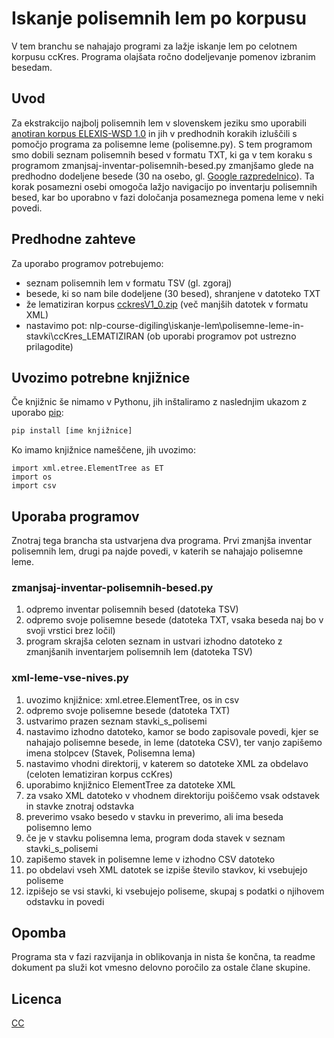 # Iskanje polisemnih lem po korpusu

V tem branchu se nahajajo programi za lažje iskanje lem po celotnem korpusu ccKres. Programa olajšata ročno dodeljevanje pomenov izbranim besedam.

## Uvod
Za ekstrakcijo najbolj polisemnih lem v slovenskem jeziku smo uporabili [anotiran korpus ELEXIS-WSD 1.0](https://www.clarin.si/repository/xmlui/handle/11356/1674) in jih v predhodnih korakih izluščili s pomočjo programa za polisemne leme (polisemne.py). S tem programom smo dobili seznam polisemnih besed v formatu TXT, ki ga v tem koraku s programom zmanjsaj-inventar-polisemnih-besed.py zmanjšamo glede na predhodno dodeljene besede (30 na osebo, gl. [Google razpredelnico](https://docs.google.com/spreadsheets/d/1F0hoprEzzbHYJFxI0k7_1c-4_GlL_qnSmPxCgn-yDYk/edit)). Ta korak posamezni osebi omogoča lažjo navigacijo po inventarju polisemnih besed, kar bo uporabno v fazi določanja posameznega pomena leme v neki povedi. 

## Predhodne zahteve
Za uporabo programov potrebujemo:
- seznam polisemnih lem v formatu TSV (gl. zgoraj)
- besede, ki so nam bile dodeljene (30 besed), shranjene v datoteko TXT
- že lematiziran korpus [cckresV1_0.zip](https://www.clarin.si/repository/xmlui/handle/11356/1034) (več manjših datotek v formatu XML)
- nastavimo pot: nlp-course-digiling\iskanje-lem\polisemne-leme-in-stavki\ccKres_LEMATIZIRAN (ob uporabi programov pot ustrezno prilagodite)


## Uvozimo potrebne knjižnice
Če knjižnic še nimamo v Pythonu, jih inštaliramo z naslednjim ukazom z uporabo [pip](https://pip.pypa.io/en/stable/):
```bash
pip install [ime knjižnice]
```
Ko imamo knjižnice nameščene, jih uvozimo:
```
import xml.etree.ElementTree as ET
import os
import csv
```

## Uporaba programov
Znotraj tega brancha sta ustvarjena dva programa. Prvi zmanjša inventar polisemnih lem, drugi pa najde povedi, v katerih se nahajajo polisemne leme.

### zmanjsaj-inventar-polisemnih-besed.py
1. odpremo inventar polisemnih besed (datoteka TSV)
2. odpremo svoje polisemne besede (datoteka TXT, vsaka beseda naj bo v svoji vrstici brez ločil)
3. program skrajša celoten seznam in ustvari izhodno datoteko z zmanjšanih inventarjem polisemnih lem (datoteka TSV)

### xml-leme-vse-nives.py
1. uvozimo knjižnice: xml.etree.ElementTree, os in csv
2. odpremo svoje polisemne besede (datoteka TXT)
3. ustvarimo prazen seznam stavki_s_polisemi
4. nastavimo izhodno datoteko, kamor se bodo zapisovale povedi, kjer se nahajajo polisemne besede, in leme (datoteka CSV), ter vanjo zapišemo imena stolpcev (Stavek, Polisemna lema)
5. nastavimo vhodni direktorij, v katerem so datoteke XML za obdelavo (celoten lematiziran korpus ccKres)
6. uporabimo knjižnico ElementTree za datoteke XML
7. za vsako XML datoteko v vhodnem direktoriju poiščemo vsak odstavek in stavke znotraj odstavka
8. preverimo vsako besedo v stavku in preverimo, ali ima beseda polisemno lemo
9. če je v stavku polisemna lema, program doda stavek v seznam stavki_s_polisemi
10. zapišemo stavek in polisemne leme v izhodno CSV datoteko
11. po obdelavi vseh XML datotek se izpiše število stavkov, ki vsebujejo poliseme
12. izpišejo se vsi stavki, ki vsebujejo poliseme, skupaj s podatki o njihovem odstavku in povedi

## Opomba
Programa sta v fazi razvijanja in oblikovanja in nista še končna, ta readme dokument pa služi kot vmesno delovno poročilo za ostale člane skupine.


## Licenca

[CC](https://creativecommons.org/licenses/by-nc/4.0/)
